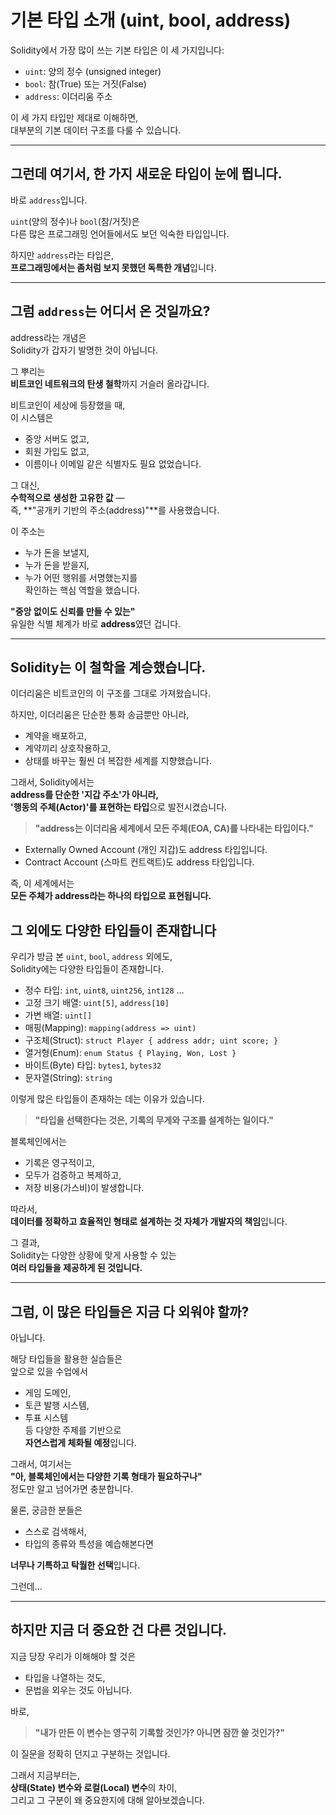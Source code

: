 # **기본 타입 소개 (uint, bool, address)**

Solidity에서 가장 많이 쓰는 기본 타입은 이 세 가지입니다:

- `uint`: 양의 정수 (unsigned integer)
- `bool`: 참(True) 또는 거짓(False)
- `address`: 이더리움 주소

이 세 가지 타입만 제대로 이해하면,  
대부분의 기본 데이터 구조를 다룰 수 있습니다.

---

## **그런데 여기서, 한 가지 새로운 타입이 눈에 띕니다.**

바로 `address`입니다.

`uint`(양의 정수)나 `bool`(참/거짓)은  
다른 많은 프로그래밍 언어들에서도 보던 익숙한 타입입니다.

하지만 `address`라는 타입은,  
**프로그래밍에서는 좀처럼 보지 못했던 독특한 개념**입니다.

---

## **그럼 `address`는 어디서 온 것일까요?**

address라는 개념은  
Solidity가 갑자기 발명한 것이 아닙니다.

그 뿌리는  
**비트코인 네트워크의 탄생 철학**까지 거슬러 올라갑니다.

비트코인이 세상에 등장했을 때,  
이 시스템은

- 중앙 서버도 없고,
- 회원 가입도 없고,
- 이름이나 이메일 같은 식별자도 필요 없었습니다.

그 대신,  
**수학적으로 생성한 고유한 값** —  
즉, **"공개키 기반의 주소(address)"**를 사용했습니다.

이 주소는

- 누가 돈을 보낼지,
- 누가 돈을 받을지,
- 누가 어떤 행위를 서명했는지를  
  확인하는 핵심 역할을 했습니다.

**"중앙 없이도 신뢰를 만들 수 있는"**  
유일한 식별 체계가 바로 **address**였던 겁니다.

---

## **Solidity는 이 철학을 계승했습니다.**

이더리움은 비트코인의 이 구조를 그대로 가져왔습니다.

하지만, 이더리움은 단순한 통화 송금뿐만 아니라,

- 계약을 배포하고,
- 계약끼리 상호작용하고,
- 상태를 바꾸는 훨씬 더 복잡한 세계를 지향했습니다.

그래서, Solidity에서는  
**address를 단순한 '지갑 주소'가 아니라,  
'행동의 주체(Actor)'를 표현하는 타입**으로 발전시켰습니다.

> **"address는 이더리움 세계에서 모든 주체(EOA, CA)를 나타내는 타입이다."**

- Externally Owned Account (개인 지갑)도 address 타입입니다.
- Contract Account (스마트 컨트랙트)도 address 타입입니다.

즉, 이 세계에서는  
**모든 주체가 address라는 하나의 타입으로 표현됩니다.**

## **그 외에도 다양한 타입들이 존재합니다**

우리가 방금 본 `uint`, `bool`, `address` 외에도,  
Solidity에는 다양한 타입들이 존재합니다.

- 정수 타입: `int`, `uint8`, `uint256`, `int128` …
- 고정 크기 배열: `uint[5]`, `address[10]`
- 가변 배열: `uint[]`
- 매핑(Mapping): `mapping(address => uint)`
- 구조체(Struct): `struct Player { address addr; uint score; }`
- 열거형(Enum): `enum Status { Playing, Won, Lost }`
- 바이트(Byte) 타입: `bytes1`, `bytes32`
- 문자열(String): `string`

이렇게 많은 타입들이 존재하는 데는 이유가 있습니다.

> **"타입을 선택한다는 것은, 기록의 무게와 구조를 설계하는 일이다."**

블록체인에서는

- 기록은 영구적이고,
- 모두가 검증하고 복제하고,
- 저장 비용(가스비)이 발생합니다.

따라서,  
**데이터를 정확하고 효율적인 형태로 설계하는 것 자체가 개발자의 책임**입니다.

그 결과,  
Solidity는 다양한 상황에 맞게 사용할 수 있는  
**여러 타입들을 제공하게 된 것입니다.**

---

## **그럼, 이 많은 타입들은 지금 다 외워야 할까?**

아닙니다.

해당 타입들을 활용한 실습들은  
앞으로 있을 수업에서

- 게임 도메인,
- 토큰 발행 시스템,
- 투표 시스템  
  등 다양한 주제를 기반으로  
  **자연스럽게 체화될 예정**입니다.

그래서, 여기서는  
**"아, 블록체인에서는 다양한 기록 형태가 필요하구나"**  
정도만 알고 넘어가면 충분합니다.

물론, 궁금한 분들은

- 스스로 검색해서,
- 타입의 종류와 특성을 예습해본다면

**너무나 기특하고 탁월한 선택**입니다.

그런데…

---

## **하지만 지금 더 중요한 건 다른 것입니다.**

지금 당장 우리가 이해해야 할 것은

- 타입을 나열하는 것도,
- 문법을 외우는 것도 아닙니다.

바로,

> **"내가 만든 이 변수는 영구히 기록할 것인가? 아니면 잠깐 쓸 것인가?"**

이 질문을 정확히 던지고 구분하는 것입니다.

그래서 지금부터는,  
**상태(State) 변수와 로컬(Local) 변수**의 차이,  
그리고 그 구분이 왜 중요한지에 대해 알아보겠습니다.
